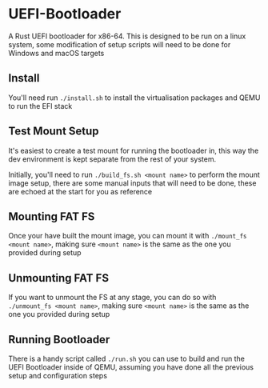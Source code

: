 # UEFI-Bootloader

A Rust UEFI bootloader for x86-64. This is designed to be run on a linux system, some modification of
setup scripts will need to be done for Windows and macOS targets

## Install

You'll need run `./install.sh` to install the virtualisation packages and QEMU to run the EFI stack

## Test Mount Setup

It's easiest to create a test mount for running the bootloader in, this way the dev environment is kept
separate from the rest of your system.

Initially, you'll need to run `./build_fs.sh <mount name>` to perform the mount image setup, there are some
manual inputs that will need to be done, these are echoed at the start for you as reference

## Mounting FAT FS

Once your have built the mount image, you can mount it with `./mount_fs <mount name>`, making sure `<mount name>` is
the same as the one you provided during setup

## Unmounting FAT FS

If you want to unmount the FS at any stage, you can do so with `./unmount_fs <mount name>`, making sure `<mount name>` is
the same as the one you provided during setup

## Running Bootloader

There is a handy script called `./run.sh` you can use to build and run the UEFI Bootloader inside of QEMU, assuming
you have done all the previous setup and configuration steps
